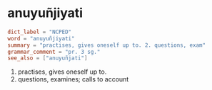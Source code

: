 # anuyuñjiyati

``` toml
dict_label = "NCPED"
word = "anuyuñjiyati"
summary = "practises, gives oneself up to. 2. questions, exam"
grammar_comment = "pr. 3 sg."
see_also = ["anuyuñjati"]
```

1. practises, gives oneself up to.
2. questions, examines; calls to account

